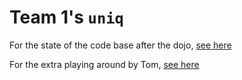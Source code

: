 # Team 1's `uniq`

For the state of the code base after the dojo, [see here](https://github.com/ldnpydojo/pydojo-uniq-s6e4/tree/master/team1)

For the extra playing around by Tom, [see here](https://github.com/tomviner/pydojo-uniq-s6e4/tree/master/team1)
